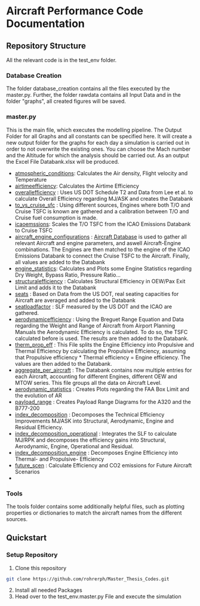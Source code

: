 # Aircraft Performance Code Documentation
## Repository Structure
All the relevant code is in the test_env folder. 
### Database Creation
The folder database_creation contains all the files executed by the master.py. Further, the folder rawdata contains all Input Data and in the 
folder "graphs", all created figures will be saved.

### master.py 
This is the main file, which executes the modelling pipeline. The Output Folder for all Graphs and all constants can be specified here. It will create a new output folder for the graphs for each day a simulation is carried out in order to not overwrite the existing ones. 
You can choose the Mach number and the Altitude for which the analysis should be carried out. 
As an output the Excel File Databank.xlsx will be produced.

* [atmospheric_conditions](database/tools/atmospheric_conditions.py): Calculates the Air density, Flight velocity and Temperature
* [airtimeefficiency](database/operational/airtimeefficiency.py): Calculates the Airtime Efficiency
* [overallefficiency](database/overall/overallefficiency.py) : Uses US DOT Schedule T2 and Data from Lee et al. to calculate Overall Efficiency regarding MJ/ASK and creates the Databank
* [to_vs_cruise_sfc](database/emissions/to_vs_cruise_sfc.py) : Using different sources, Engines where both T/O and Cruise TSFC is known are gathered and a calibration between T/O and Cruise fuel consumption is made. 
* [icaoemssions](database/emissions/icaoemssions.py): Scales the T/O TSFC from the ICAO Emissions Databank to Cruise TSFC
* [aircraft_engine_configurations](database/overall/aircraft_engine_configurations.py) : [Aircraft Database](https://aircraft-database.com/) is used to gather all relevant Aircraft and engine parameters, and aswell Aircraft-Engine combinations. The Engines are then matched to the engine of the ICAO Emissions Databank to connect the Cruise TSFC to the Aircraft. Finally, all values are added to the Databank
* [engine_statistics](database/emissions/engine_statistics.py): Calculates and Plots some Engine Statistics regarding Dry Weight, Bypass Ratio, Pressure Ratio...
* [structuralefficiency](database/structural/structuralefficiency.py) : Calculates Structural Efficiency in OEW/Pax Exit Limit and adds it to the Databank
* [seats](database/operational/seats.py) : Based on Data from the US DOT, real seating capacities for Aircraft are averaged and added to the Databank
* [seatloadfactor](database/operational/seatloadfactor.py) : SLF measured by the US DOT and the ICAO are gathered. 
* [aerodynamicefficiency](database/aerodynamics/aerodynamicefficiency.py) : Using the Breguet Range Equation and Data regarding the Weight and Range of Aircraft from Airport Planning Manuals the Aerodynamic Efficiency is calculated. To do so, the TSFC calculated before is used. The results are then added to the Databank. 
* [therm_prop_eff](database/emissions/therm_prop_eff.py) : This File splits the Engine Efficiency into Propulsive and Thermal Efficiency by calculating the Propulsive Efficiency, assuming that Propulsive efficiency * Thermal efficiency = Engine efficiency. The values are then added to the Databank.   
* [aggregate_per_aircraft](database/overall/aggregate_per_aircraft.py) : The Databank contains now multiple entries for each Aircraft, accounting for different Engines, different OEW and MTOW series. This file groups all the data on Aircraft Level. 
* [aerodynamic_statistics](database/aerodynamics/aerodynamic_statistics.py) : Creates Plots regarding the FAA Box Limit and the evolution of AR
* [payload_range](database/aerodynamics/payload_range.py) : Creates Payload Range Diagrams for the A320 and the B777-200
* [index_decomposition](database/index_decomposition/technological.py) : Decomposes the Technical Efficiency Improvements MJ/ASK into Structural, Aerodynamic, Engine and Residual Efficiency.  
* [index_decomposition_operational](database/index_decomposition/technooperational.py) : Integrates the SLF to calculate MJ/RPK and decomposes the efficiency gains into Structural, Aerodynamic, Engine, Operational and Residual.
* [index_decomposition_engine](database/index_decomposition/engine.py) : Decomposes Engine Efficiency into Thermal- and Propulsive- Efficiency
* [future_scen](database_creation.dashboard_prep.future_scen.py) : Calculate Efficiency and CO2 emissions for Future Aircraft Scenarios
* 
### Tools
The tools folder contains some additionally helpful files, such as plotting properties or dictionaries to match the aircraft names from the different sources.

## Quickstart
### Setup Repository
1. Clone this repository
```bash
git clone https://github.com/rohrerph/Master_Thesis_Codes.git
```
2. Install all needed Packages
3. Head over to the test_env.master.py File and execute the simulation
